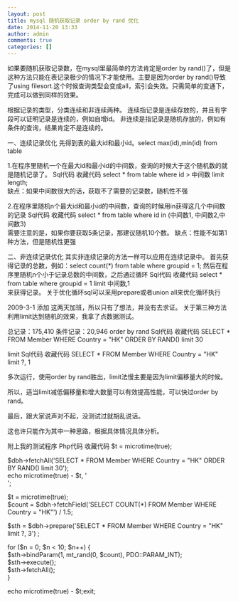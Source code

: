 ```yaml
---
layout: post
title: mysql 随机获取记录 order by rand 优化
date: 2014-11-20 13:33
author: admin
comments: true
categories: []
---
```

如果要随机获取记录数，在mysql里最简单的方法肯定是order by rand()了，但是这种方法只能在表记录极少的情况下才能使用。主要是因为order by rand()导致了using filesort.这个时候查询类型会变成all，索引会失效。只需简单的变通下，完成可以做到同样的效果。 

根据记录的类型，分类连续和非连续两种。 
连续指记录是连续存放的，并且有字段可以证明记录是连续的，例如自增id。 
非连续是指记录是随机存放的，例如有条件的查询，结果肯定不是连续的。 

一、连续记录优化 
先得到表的最大id和最小id。select max(id),min(id) from table 

1.在程序里随机一个在最大id和最小id的中间数，查询的时候大于这个随机数的就是随机记录了。
Sql代码  收藏代码
select * from table where id > 中间数 limit length;  
缺点：如果中间数很大的话，获取不了需要的记录数，随机性不强 

2.在程序里随机n个最大id和最小id的中间数，查询的时候用in获得这几个中间数的记录
Sql代码  收藏代码
select * from table where id in (中间数1, 中间数2,中间数3)  
需要注意的是，如果你要获取5条记录，那建议随机10个数。 
缺点：性能不如第1种方法，但是随机性更强 

二、非连续记录优化 
其实非连续记录的方法一样可以应用在连续记录中。 
首先获得记录的总数，例如：select count(*) from table where groupid = 1; 
然后在程序里随机n个小于记录总数的中间数，之后通过循环
Sql代码  收藏代码
select * from table where groupid = 1 limit 中间数,1  
来获得记录。 
关于优化循环sql可以采用prepare或者union all来优化循环执行 

2009-3-1 添加 
这两天加班，所以只有了想法，并没有去求证。 
关于第三种方法利用limit达到随机的效果，我拿了点数据测试。 

总记录：175,410   条件记录：20,946 
order by rand
Sql代码  收藏代码
SELECT * FROM Member WHERE Country = "HK" ORDER BY RAND() limit 30  

limit 
Sql代码  收藏代码
SELECT * FROM Member WHERE Country = "HK" limit ?, 1  

多次运行，使用order by rand胜出，limit法慢主要是因为limit偏移量大的时候。 

所以，适当limit减低偏移量和增大数量可以有效提高性能，可以快过order by rand。 

最后，跟大家说声对不起，没测试过就胡乱说话。 

这也许只能作为其中一种思路，根据具体情况具体分析。 

附上我的测试程序
Php代码  收藏代码
$t = microtime(true);  
  
$dbh->fetchAll('SELECT * FROM Member WHERE Country = "HK" ORDER BY RAND() limit 30');  
echo microtime(true) - $t, '<br/>';  
  
$t = microtime(true);  
$count = $dbh->fetchField('SELECT COUNT(*) FROM Member WHERE Country = "HK"') / 1.5;  
  
$sth = $dbh->prepare('SELECT * FROM Member WHERE Country = "HK" limit ?, 3') ;  
  
for ($n = 0; $n < 10; $n++) {  
    $sth->bindParam(1, mt_rand(0, $count), PDO::PARAM_INT);  
    $sth->execute();  
    $sth->fetchAll();  
}  
  
echo microtime(true) - $t;exit;  
